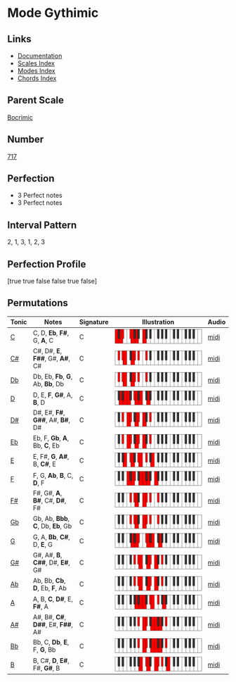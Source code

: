 # Mode Gythimic

## Links

- [Documentation](index.md)
- [Scales Index](Scales.md)
- [Modes Index](Modes.md)
- [Chords Index](Chords.md)

## Parent Scale

[Bocrimic](ScaleBocrimic.md)

## Number

[717](https://ianring.com/musictheory/scales/717)

## Perfection

- 3 Perfect notes
- 3 Perfect notes

## Interval Pattern

2, 1, 3, 1, 2, 3

## Perfection Profile

[true true false false true false]

## Permutations

| Tonic | Notes | Signature | Illustration | Audio |
|-------|-------|-----------|--------------|-------|
| [C](ModeCNaturalGythimic.md) | C, D, **Eb**, **F#**, G, **A**, C | C | ![CNaturalGythimic](ModeCNaturalGythimic.png) | [midi](https://github.com/edipermadi/music/blob/main/docs/ModeCNaturalGythimic.mid?raw=true) |
| [C#](ModeCSharpGythimic.md) | C#, D#, **E**, **F##**, G#, **A#**, C# | C | ![CSharpGythimic](ModeCSharpGythimic.png) | [midi](https://github.com/edipermadi/music/blob/main/docs/ModeCSharpGythimic.mid?raw=true) |
| [Db](ModeDFlatGythimic.md) | Db, Eb, **Fb**, **G**, Ab, **Bb**, Db | C | ![DFlatGythimic](ModeDFlatGythimic.png) | [midi](https://github.com/edipermadi/music/blob/main/docs/ModeDFlatGythimic.mid?raw=true) |
| [D](ModeDNaturalGythimic.md) | D, E, **F**, **G#**, A, **B**, D | C | ![DNaturalGythimic](ModeDNaturalGythimic.png) | [midi](https://github.com/edipermadi/music/blob/main/docs/ModeDNaturalGythimic.mid?raw=true) |
| [D#](ModeDSharpGythimic.md) | D#, E#, **F#**, **G##**, A#, **B#**, D# | C | ![DSharpGythimic](ModeDSharpGythimic.png) | [midi](https://github.com/edipermadi/music/blob/main/docs/ModeDSharpGythimic.mid?raw=true) |
| [Eb](ModeEFlatGythimic.md) | Eb, F, **Gb**, **A**, Bb, **C**, Eb | C | ![EFlatGythimic](ModeEFlatGythimic.png) | [midi](https://github.com/edipermadi/music/blob/main/docs/ModeEFlatGythimic.mid?raw=true) |
| [E](ModeENaturalGythimic.md) | E, F#, **G**, **A#**, B, **C#**, E | C | ![ENaturalGythimic](ModeENaturalGythimic.png) | [midi](https://github.com/edipermadi/music/blob/main/docs/ModeENaturalGythimic.mid?raw=true) |
| [F](ModeFNaturalGythimic.md) | F, G, **Ab**, **B**, C, **D**, F | C | ![FNaturalGythimic](ModeFNaturalGythimic.png) | [midi](https://github.com/edipermadi/music/blob/main/docs/ModeFNaturalGythimic.mid?raw=true) |
| [F#](ModeFSharpGythimic.md) | F#, G#, **A**, **B#**, C#, **D#**, F# | C | ![FSharpGythimic](ModeFSharpGythimic.png) | [midi](https://github.com/edipermadi/music/blob/main/docs/ModeFSharpGythimic.mid?raw=true) |
| [Gb](ModeGFlatGythimic.md) | Gb, Ab, **Bbb**, **C**, Db, **Eb**, Gb | C | ![GFlatGythimic](ModeGFlatGythimic.png) | [midi](https://github.com/edipermadi/music/blob/main/docs/ModeGFlatGythimic.mid?raw=true) |
| [G](ModeGNaturalGythimic.md) | G, A, **Bb**, **C#**, D, **E**, G | C | ![GNaturalGythimic](ModeGNaturalGythimic.png) | [midi](https://github.com/edipermadi/music/blob/main/docs/ModeGNaturalGythimic.mid?raw=true) |
| [G#](ModeGSharpGythimic.md) | G#, A#, **B**, **C##**, D#, **E#**, G# | C | ![GSharpGythimic](ModeGSharpGythimic.png) | [midi](https://github.com/edipermadi/music/blob/main/docs/ModeGSharpGythimic.mid?raw=true) |
| [Ab](ModeAFlatGythimic.md) | Ab, Bb, **Cb**, **D**, Eb, **F**, Ab | C | ![AFlatGythimic](ModeAFlatGythimic.png) | [midi](https://github.com/edipermadi/music/blob/main/docs/ModeAFlatGythimic.mid?raw=true) |
| [A](ModeANaturalGythimic.md) | A, B, **C**, **D#**, E, **F#**, A | C | ![ANaturalGythimic](ModeANaturalGythimic.png) | [midi](https://github.com/edipermadi/music/blob/main/docs/ModeANaturalGythimic.mid?raw=true) |
| [A#](ModeASharpGythimic.md) | A#, B#, **C#**, **D##**, E#, **F##**, A# | C | ![ASharpGythimic](ModeASharpGythimic.png) | [midi](https://github.com/edipermadi/music/blob/main/docs/ModeASharpGythimic.mid?raw=true) |
| [Bb](ModeBFlatGythimic.md) | Bb, C, **Db**, **E**, F, **G**, Bb | C | ![BFlatGythimic](ModeBFlatGythimic.png) | [midi](https://github.com/edipermadi/music/blob/main/docs/ModeBFlatGythimic.mid?raw=true) |
| [B](ModeBNaturalGythimic.md) | B, C#, **D**, **E#**, F#, **G#**, B | C | ![BNaturalGythimic](ModeBNaturalGythimic.png) | [midi](https://github.com/edipermadi/music/blob/main/docs/ModeBNaturalGythimic.mid?raw=true) |
